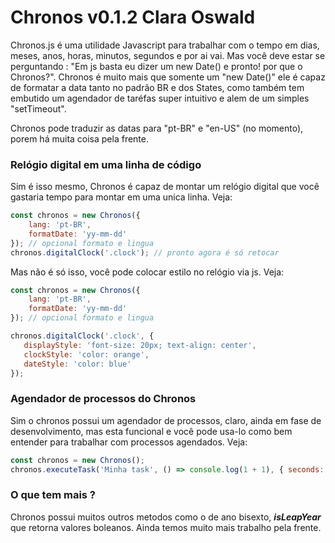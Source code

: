 # Chronos v0.1.2 Clara Oswald


Chronos.js é uma utilidade Javascript para trabalhar com o tempo em dias, meses, anos, horas, minutos, segundos e por ai vai. Mas você deve estar se perguntando : "Em js basta eu dizer um new Date() e pronto! por que o Chronos?".  Chronos é muito mais que somente um "new Date()" ele é capaz de formatar a data tanto no padrão BR e dos States, como também tem embutido um agendador de taréfas super intuitivo e alem de um simples "setTimeout".  

Chronos pode traduzir as datas  para "pt-BR" e "en-US" (no momento), porem há muita coisa pela frente.  

### Relógio digital em uma linha de código 

Sim é isso mesmo, Chronos é capaz de montar um relógio digital que você gastaria tempo para montar em uma unica linha. Veja:

```js
const chronos = new Chronos({    
    lang: 'pt-BR',
    formatDate: 'yy-mm-dd'  
}); // opcional formato e lingua
chronos.digitalClock('.clock'); // pronto agora é só retocar
```

Mas não  é só isso, você pode colocar estilo no relógio via js. Veja:

```js 
const chronos = new Chronos({    
    lang: 'pt-BR',
    formatDate: 'yy-mm-dd'  
}); // opcional formato e lingua

chronos.digitalClock('.clock', {
   displayStyle: 'font-size: 20px; text-align: center',
   clockStyle: 'color: orange',
   dateStyle: 'color: blue'
});
```

### Agendador de processos do Chronos

Sim o chronos possui um agendador de processos, claro, ainda em fase de desenvolvimento, mas esta funcional e você pode usa-lo como bem entender para trabalhar com processos agendados. Veja:

```js
const chronos = new Chronos();
chronos.executeTask('Minha task', () => console.log(1 + 1), { seconds: 10 }); // nome, callback e tempo
```

### O que tem mais ?

Chronos possui muitos outros metodos como o de ano bisexto, ***isLeapYear*** que retorna valores boleanos. Ainda temos muito mais trabalho pela frente. 
